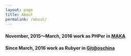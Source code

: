 ```yaml
---
layout: page
title: About
permalink: /about/
---
```


#### November, 2015～March, 2016 work as PHPer in [MAKA](https://maka.im)
#### Since March, 2016 work as Rubyer in [Git@oschina](https://git.oschina.net)